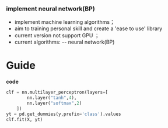 ﻿###  implement neural network(BP)

 - implement machine learning algorithms；
 - aim to training personal skill and create a 'ease to use' library
 - current version not support GPU ；
 - current algorithms:
 -- neural network(BP)


    
 
#  Guide

**code**

```python
clf = nn.multilayer_perceptron(layers=[
        nn.layer("tanh",4),
        nn.layer("softmax",2)
    ])
yt = pd.get_dummies(y,prefix='class').values
clf.fit(X, yt)
```